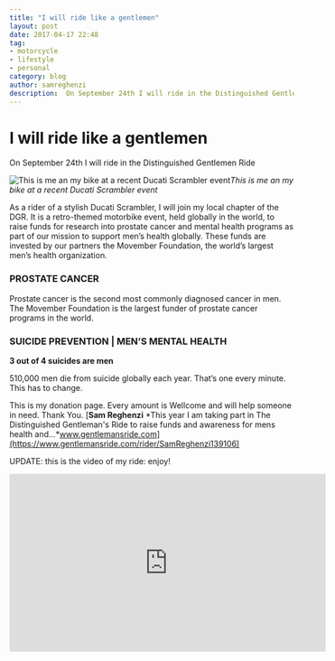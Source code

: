 ```yaml
---
title: "I will ride like a gentlemen"
layout: post
date: 2017-04-17 22:48
tag:
- motorcycle
- lifestyle
- personal
category: blog
author: samreghenzi
description:  On September 24th I will ride in the Distinguished Gentlemen Ride
---
```

# I will ride like a gentlemen

On September 24th I will ride in the Distinguished Gentlemen Ride

![This is me an my bike at a recent Ducati Scrambler event](https://cdn-images-1.medium.com/max/2000/1*_2xCEsRJxtbLU8uSnI9n0w.jpeg)*This is me an my bike at a recent Ducati Scrambler event*

As a rider of a stylish Ducati Scrambler, I will join my local chapter of the DGR. It is a retro-themed motorbike event, held globally in the world, to raise funds for research into prostate cancer and mental health programs as part of our mission to support men’s health globally. These funds are invested by our partners the Movember Foundation, the world’s largest men’s health organization.

### PROSTATE CANCER

Prostate cancer is the second most commonly diagnosed cancer in men. The Movember Foundation is the largest funder of prostate cancer programs in the world.

### SUICIDE PREVENTION | MEN’S MENTAL HEALTH

**3 out of 4 suicides are men**

510,000 men die from suicide globally each year. That’s one every minute. This has to change.

This is my donation page. Every amount is Wellcome and will help someone in need. Thank You.
[**Sam Reghenzi**
*This year I am taking part in The Distinguished Gentleman's Ride to raise funds and awareness for mens health and…*www.gentlemansride.com](https://www.gentlemansride.com/rider/SamReghenzi139106)

UPDATE: this is the video of my ride: enjoy!

<center><iframe width="560" height="315" src="https://www.youtube.com/embed/4hinpxAyRhY" frameborder="0" allowfullscreen></iframe></center>
